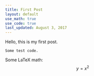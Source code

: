 ```yaml
---
title: First Post
layout: default
use_math: true
use_code: true
last_updated: August 3, 2017
---
```


Hello, this is my first post.

```
Some test code.
```

Some LaTeX math: $$ y = x^2 $$